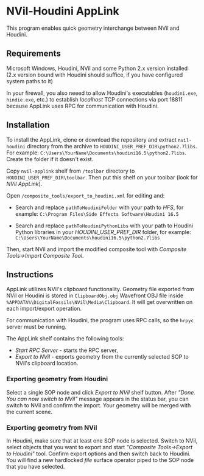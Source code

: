 # NVil-Houdini AppLink
This program enables quick geometry interchange between NVil and Houdini.

## Requirements
Microsoft Windows, Houdini, NVil and some Python 2.x version installed (2.x version bound with Houdini should suffice, if you have configured system paths to it)

In your firewall, you also neeed to allow Houdini's executables (```houdini.exe```, ```hindie.exe```, etc.) to establish *localhost* TCP connections via port 18811 because AppLink uses RPC for communication with Houdini.

## Installation
To install the AppLink, clone or download the repository and extract ```nvil-houdini``` directory from the archive to ```HOUDINI_USER_PREF_DIR\python2.7libs```. For example: ```C:\Users\YourName\Documents\houdini16.5\python2.7libs```. Create the folder if it doesn't exist.

Copy ```nvil-applink``` shelf from ```/toolbar``` directory to ```HOUDINI_USER_PREF_DIR\toolbar```. Then put this shelf on your toolbar (look for *NVil AppLink*).

Open ```/composite_tools/export_to_houdini.xml``` for editing and:

- Search and replace ```pathToHoudiniFolder``` with your path to *HFS*, for example:
```C:\Program Files\Side Effects Software\Houdini 16.5```

- Search and replace ```pathToHoudiniPythonLibs``` with your path to Houdini Python libraries in your *HOUDINI_USER_PREF_DIR* folder, for example:
```C:\Users\YourName\Documents\houdini16.5\python2.7libs```

Then, start NVil and import the modified composite tool with *Composite Tools->Import Composite Tool*.

## Instructions
AppLink utilizes NVil's clipboard functionality. Geometry file exported from NVil or Houdini is stored in ```ClipboardObj.obj``` Wavefront OBJ file inside ```%APPDATA%\DigitalFossils\NVil\Media\Clipboard```. It will get overwritten on each import/export operation.

For communication with Houdini, the program uses RPC calls, so the ```hrpyc``` server must be running.

The AppLink shelf contains the following tools:

- *Start RPC Server* - starts the RPC server,
- *Export to NVil* - exports geometry from the currently selected SOP to NVil's clipboard location.

### Exporting geometry from Houdini
Select a single SOP node and click *Export to NVil* shelf button. After *"Done. You can now switch to NVil"* message appears in the status bar, you can switch to NVil and confirm the import. Your geometry will be merged with the current scene.

### Exporting geometry from NVil
In Houdini, make sure that at least one SOP node is selected. Switch to NVil, select objects that you want to export and start *"Composite Tools->Export to Houdini"* tool. Confirm export options and then switch back to Houdini. You will find a new hardlocked *file* surface operator piped to the SOP node that you have selected.
